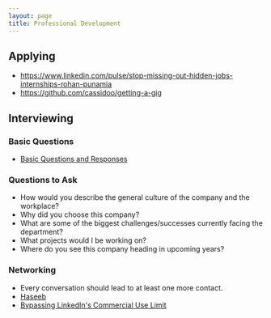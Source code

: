 ```yaml
---
layout: page
title: Professional Development 
---
```




## Applying 

* https://www.linkedin.com/pulse/stop-missing-out-hidden-jobs-internships-rohan-punamia
* https://github.com/cassidoo/getting-a-gig



## Interviewing 

### Basic Questions 

* [Basic Questions and Responses](https://imgur.com/QKWTId3?r)
### Questions to Ask 
* How would you describe the general culture of the company and the workplace?
* Why did you choose this company?
* What are some of the biggest challenges/successes currently facing the department?
* What projects would I be working on?
* Where do you see this company heading in upcoming years?

### Networking
* Every conversation should lead to at least one more contact.
* [Haseeb](http://haseebq.com/how-to-break-into-tech-job-hunting-and-interviews/)
* [Bypassing LinkedIn's Commercial Use Limit](http://bit.ly/Search-LinkedIn)


